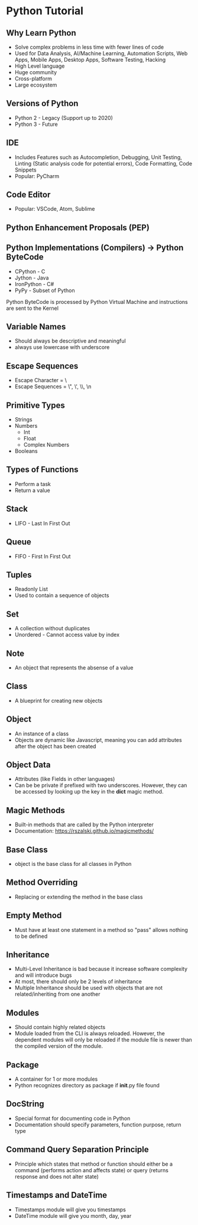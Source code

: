 # Python Tutorial
## Why Learn Python
* Solve complex problems in less time with fewer lines of code
* Used for Data Analysis, AI/Machine Learning, Automation Scripts, Web Apps, Mobile Apps, Desktop Apps, Software Testing, Hacking
* High Level language
* Huge community
* Cross-platform
* Large ecosystem  

## Versions of Python
* Python 2 - Legacy (Support up to 2020)
* Python 3 - Future

## IDE
* Includes Features such as Autocompletion, Debugging, Unit Testing, Linting (Static analysis code for potential errors), Code Formatting, Code Snippets
* Popular: PyCharm

## Code Editor
* Popular: VSCode, Atom, Sublime

## Python Enhancement Proposals (PEP)

## Python Implementations (Compilers) -> Python ByteCode
* CPython - C
* Jython - Java
* IronPython - C#
* PyPy - Subset of Python

Python ByteCode is processed by Python Virtual Machine and instructions are sent to the Kernel

## Variable Names
* Should always be descriptive and meaningful
* always use lowercase with underscore

## Escape Sequences
* Escape Character = \
* Escape Sequences = \\", \\', \\\\, \n

## Primitive Types
* Strings
* Numbers
  * Int
  * Float
  * Complex Numbers
* Booleans

## Types of Functions
* Perform a task
* Return a value

## Stack
* LIFO - Last In First Out

## Queue
* FIFO - First In First Out

## Tuples
* Readonly List
* Used to contain a sequence of objects 
  
## Set
* A collection without duplicates
* Unordered - Cannot access value by index

## Note
* An object that represents the absense of a value

## Class
* A blueprint for creating new objects

## Object
* An instance of a class
* Objects are dynamic like Javascript, meaning you can add attributes after the object has been created

## Object Data
* Attributes (like Fields in other languages)
* Can be be private if prefixed with two underscores. However, they can be accessed by looking up the key in the __dict__ magic method.

## Magic Methods
* Built-in methods that are called by the Python interpreter
* Documentation: https://rszalski.github.io/magicmethods/

## Base Class
* object is the base class for all classes in Python

## Method Overriding
* Replacing or extending the method in the base class

## Empty Method
* Must have at least one statement in a method so "pass" allows nothing to be defined

## Inheritance
* Multi-Level Inheritance is bad because it increase software complexity and will introduce bugs
* At most, there should only be 2 levels of inheritance
* Multiple Inheritance should be used with objects that are not related/inheriting from one another

## Modules
* Should contain highly related objects
* Module loaded from the CLI is always reloaded. However, the dependent modules will only be reloaded if the module file is newer than the compiled version of the module.

## Package
* A container for 1 or more modules
* Python recognizes directory as package if __init__.py file found

## DocString
* Special format for documenting code in Python
* Documentation should specify parameters, function purpose, return type

## Command Query Separation Principle
* Principle which states that method or function should either be a command (performs action and affects state) or query (returns response and does not alter state)

## Timestamps and DateTime
* Timestamps module will give you timestamps
* DateTime module will give you month, day, year
